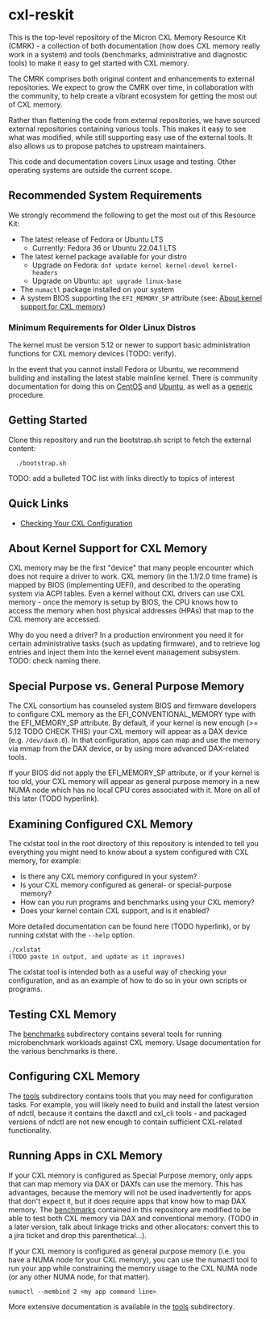# cxl-reskit

This is the top-level repository of the Micron CXL Memory Resource Kit (CMRK) - a collection of both documentation (how does CXL memory
really work in a system) and tools (benchmarks, administrative and diagnostic tools) to make it easy to get
started with CXL memory.

The CMRK comprises both original content and enhancements to external repositories.  We expect to grow the CMRK over time,
in collaboration with the community, to help create a vibrant ecosystem for getting the most out of CXL memory.

Rather than flattening the code from external repositories, we have sourced external repositories containing
various tools. This makes it easy to see what was modified, while still supporting easy use of the external
tools.  It also allows us to propose patches to upstream maintainers.

This code and documentation covers Linux usage and testing. Other operating systems are outside the current
scope.

## Recommended System Requirements

We strongly recommend the following to get the most out of this Resource Kit:

- The latest release of Fedora or Ubuntu LTS
  - Currently: Fedora 36 or Ubuntu 22.04.1 LTS
- The latest kernel package available for your distro
  - Upgrade on Fedora: `dnf update kernel kernel-devel kernel-headers`
  - Upgrade on Ubuntu: `apt upgrade linux-base`
- The `numactl` package installed on your system
- A system BIOS supporting the `EFI_MEMORY_SP` attribute (see: [About kernel support for CXL memory](#about-kernel-support-for-cxl-memory))

### Minimum Requirements for Older Linux Distros

The kernel must be version 5.12 or newer to support basic administration functions for CXL memory devices (TODO: verify).

In the event that you cannot install Fedora or Ubuntu, we recommend building and installing the latest stable mainline
kernel. There is community documentation for doing this on [CentOS](https://wiki.centos.org/HowTos/Custom_Kernel) and
[Ubuntu](https://wiki.ubuntu.com/KernelTeam/GitKernelBuild), as well as a [generic](https://kernelnewbies.org/KernelBuild)
procedure.

## Getting Started

Clone this repository and run the bootstrap.sh script to fetch the external content:

```shell
  ./bootstrap.sh
```

TODO: add a bulleted TOC list with links directly to topics of interest

## Quick Links

- [Checking Your CXL Configuration](#examining-configured-cxl-memory)

## About Kernel Support for CXL Memory

CXL memory may be the first "device" that many people encounter which does not require a driver to work.
CXL memory (in the 1.1/2.0 time frame) is mapped by BIOS (implementing UEFI), and described to the operating system via ACPI tables.
Even a kernel without CXL drivers can use CXL memory - once the memory is setup by BIOS, the CPU knows how to
access the memory when host physical addresses (HPAs) that map to the CXL memory are accessed.

Why do you need a driver? In a production environment you need it for certain administrative tasks
(such as updating firmware), and to retrieve log entries and inject them into the kernel event management
subsystem. TODO: check naming there.

## Special Purpose vs. General Purpose Memory

The CXL consortium has counseled system BIOS and firmware developers to configure CXL memory as the EFI_CONVENTIONAL_MEMORY
type with the EFI_MEMORY_SP attribute. By default, if your kernel is new enough (>= 5.12 TODO CHECK THIS) your CXL memory will
appear as a DAX device (e.g. `/dev/dax0.0`). In that configuration, apps can map and use the memory via mmap from the DAX
device, or by using more advanced DAX-related tools.

If your BIOS did not apply the EFI_MEMORY_SP attribute, or if your kernel is too old, your CXL memory will appear as
general purpose memory in a new NUMA node which has no local CPU cores associated with it. More on all of this later (TODO hyperlink).

## Examining Configured CXL Memory

The cxlstat tool in the root directory of this repository is intended to tell you everything you might need to know about a
system configured with CXL memory, for example:

- Is there any CXL memory configured in your system?
- Is your CXL memory configured as general- or special-purpose memory?
- How can you run programs and benchmarks using your CXL memory?
- Does your kernel contain CXL support, and is it enabled?

More detailed documentation can be found here (TODO hyperlink), or by running cxlstat with the `--help` option.

```shell
./cxlstat
(TODO paste in output, and update as it improves)
```

The cxlstat tool is intended both as a useful way of checking your configuration, and as an example of how to
do so in your own scripts or programs.

## Testing CXL Memory

The [benchmarks](benchmarks) subdirectory contains several tools for running microbenchmark workloads against
CXL memory. Usage documentation for the various benchmarks is there.

## Configuring CXL Memory

The [tools](tools) subdirectory contains tools that you may need for configuration tasks.
For example, you will likely need to build and install the latest version of ndctl, because it contains
the daxctl and cxl_cli tools - and packaged versions of ndctl are not new enough to contain sufficient
CXL-related functionality.

## Running Apps in CXL Memory

If your CXL memory is configured as Special Purpose memory, only apps that can map memory via DAX or DAXfs
can use the memory. This has advantages, because the memory will not be used inadvertently for apps that don't
expect it, but it does require apps that know how to map DAX memory.  The [benchmarks](benchmarks) contained in this repository
are modified to be able to test both CXL memory via DAX and conventional memory. (TODO in a later version, talk about linkage tricks
and other allocators: convert this to a jira ticket and drop this parenthetical...).

If your CXL memory is configured as general purpose memory (i.e. you have a NUMA node for your CXL memory), you
can use the numactl tool to run your app while constraining the memory usage to the CXL NUMA node (or any other
NUMA node, for that matter).

```shell
numactl --membind 2 <my app command line>
```

More extensive documentation is available in the [tools](tools) subdirectory.
